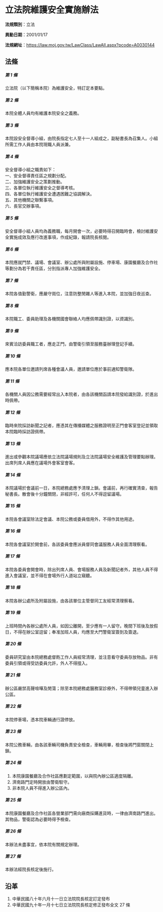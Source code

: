 # 立法院維護安全實施辦法


**法規類別**：立法

**異動日期**：2001/01/17  

**法規網址**：https://law.moj.gov.tw/LawClass/LawAll.aspx?pcode=A0030144



## 法條
##### 第 1 條
立法院（以下簡稱本院）為維護安全，特訂定本要點。

##### 第 2 條
本院全體人員均有維護本院安全之義務。

##### 第 3 條
本院設安全督導小組，由院長指定七人至十一人組成之，副秘書長為召集人。小組所需工作人員由本院現職人員派兼。

##### 第 4 條
安全督導小組之職責如下：  
一、安全督導責任區之規劃分配。  
二、加強維護安全之策劃推動。  
三、各單位執行維護安全之督導考核。  
四、各單位執行維護安全遭遇困難之協調解決。  
五、其他機關之聯繫事項。  
六、長官交辦事項。

##### 第 5 條
安全督導小組人員均為義務職，每月開會一次，必要時得召開臨時會，檢討維護安全實施成效及應行改進事項，作成紀錄，報請院長核閱。

##### 第 6 條
本院應就門禁、議場、會議室、辦公處所與附屬設施、停車場、康園餐廳及合作社等劃分為若干責任區，分別指派專人加強維護安全。

##### 第 7 條
本院各值勤警衛，應嚴守崗位，注意防整閒雜人等進入本院，並加強日夜巡查。

##### 第 8 條
本院職工、委員助理及各機關國會聯絡人均應佩帶識別證，以資識別。

##### 第 9 條
來賓洽訪委員職工者，應走正門，由警衛引領至服務臺辦理登記手續。

##### 第 10 條
應本院各單位邀請列席各種會議人員，邀請單位應於事前通知警衛隊。

##### 第 11 條
各機關人員因公務需要經常出入本院者，由各該機關函請本院發給識別證，於進出時佩帶。

##### 第 12 條
臨時來院採訪新聞之記者，應憑其在傳播媒體之服務證明至正門會客室登記並領取本院臨時採訪證佩帶。

##### 第 13 條
進出或參觀本院議場應依立法院議場規則及立法院議場安全維護及管理要點辦理。出席列席人員應在議場外會客室會客。

##### 第 14 條
本院議場於會議前一日，本院總務處應予清理上鎖。會議前，再行確實清查，報告秘書長。散會後十分鐘關閉，非經許可，任何人不得逗留議場。

##### 第 15 條
本院各會議室除法定會議、本院公務或委員借用外，不得作其他用途。

##### 第 16 條
本院各會議室於開會前，各該委員會應派員督同會議服務人員全面清理察看。

##### 第 17 條
本院各委員會開會時，除出列席人員、會場服務人員及新聞記者外，其他人員不得進入會議室，並不得在會場外行人道站立窺聽。

##### 第 18 條
本院各辦公處所及附屬設施，由各該單位主管督同工友經常清理察看。

##### 第 19 條
上班時間內各辦公處所人員，如因公離開，至少應有一人留守。晚間下班後及放假日，不得在辦公室逗留；奉准加班人員，均應至大門警衛室簽到及簽退。

##### 第 20 條
委員研究室由本院總務處督飭工作人員經常清理，並注意看守委員存放物品。非有委員引領或得受訪委員允許，外人不得擅入。

##### 第 21 條
辦公區嚴禁高聲喧嘩及閒蕩；除至本院總務處醫務室診療外，不得帶領兒童進入辦公區。

##### 第 22 條
本院停車場，憑本院車輛通行證停放。

##### 第 23 條
本院公務車輛，由各該車輛司機負責安全檢查，車輛用畢，檢查後將門窗關閉上鎖。

##### 第 24 條
1. 本院康園餐廳及合作社區應劃定範圍，以與院內辦公區適度隔離。
1. 濟南路門定時開放由警衛駐守。
1. 非本院人員不得進入辦公區內。

##### 第 25 條
本院康園餐廳及合作社區各營業部門需向廠商採購進貨時，一律由濟南路門進出。其物品，警衛認為必要時得予檢查。

##### 第 26 條
本辦法未盡事宜，依本院有關規定辦理。

##### 第 27 條
本辦法經院長核定後施行。

## 沿革
1. 中華民國八十年六月十一日立法院院長核定訂定發布
1. 中華民國九十年一月十七日立法院院長核定修正發布全文 27 條
